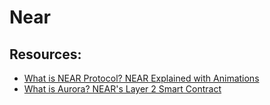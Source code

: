 # Near

## Resources:

* [What is NEAR Protocol? NEAR Explained with Animations](https://youtu.be/1cozsZP8yd4)
* [What is Aurora? NEAR's Layer 2 Smart Contract](https://youtu.be/aNrR-vBavwQ)
